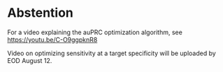# Abstention

For a video explaining the auPRC optimization algorithm, see https://youtu.be/C-O9ggpknR8

Video on optimizing sensitivity at a target specificity will be uploaded by EOD August 12.
